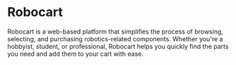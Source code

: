 # Robocart
Robocart is a web-based platform that simplifies the process of browsing, selecting, and purchasing robotics-related components. Whether you're a hobbyist, student, or professional, Robocart helps you quickly find the parts you need and add them to your cart with ease.
